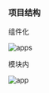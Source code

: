 

### 项目结构

组件化

![apps](C:\Users\Xiaoe\Desktop\apps.png)

模块内

![app](C:\Users\Xiaoe\Desktop\app.png)


